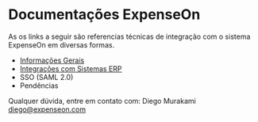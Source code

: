 # Documentações ExpenseOn

As os links a seguir são referencias técnicas de integração com o sistema ExpenseOn em diversas formas.

- [Informações Gerais](General.md)
- [Integrações com Sistemas ERP](ERP.md)
- SSO (SAML 2.0)
- Pendências

Qualquer dúvida, entre em contato com: Diego Murakami <diego@expenseon.com>
